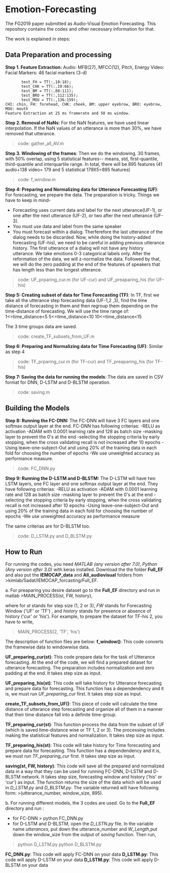 # Emotion-Forecasting
The FG2019 paper submitted as Audio-Visual Emotion Forecasting. This repository contains the codes and other necessary information for that.


The work is explained in steps:

## Data Preparation and processing
**Step 1. Feature Extraction:**
Audio: MFB(27), MFCC(12), Pitch, Energy
Video: Facial Markers: 46 facial markers (3-d)
```test_CHI = TT(:, 1:9);
       test_FH = TT(:,10:18);
       test_CHK = TT(:,19:66);
       test_BM = TT(:,88:111);
       test_BRO = TT(:,112:135);
       test_MOU = TT(:,136:159);
CHI: chin, FH: forehead, CHK: cheek, BM: upper eyebrow, BRO: eyebrow, MOU: mouth
Feature Extraction at 25 ms framerate and 50 ms window.
```

**Step 2. Removal of NaNs**: For the NaN features, we have used linear interpolation. If the NaN values of an utterance is more than 30%, we have removed that utterance. 
> code: gather_all_AV.m

**Step 3. Windowing of the frames**: Then we do the windowing. 30 frames, with 50% overlap, using 5 statistical features-- means, std, first-quantile, third-quantile and interquartile range. In total, there will be 895 features (41 audio+138 video= 179 and 5 statistical 179X5=895 features)
> code: f_window.m 

**Step 4: Preparing and Normalizing data for Utterance Forecasting (UF)**: For forecasting, we prepare the data. The preparation is tricky. Things we have to keep in mind-
- Forecasting uses current data and label for the next utterance(UF-1), or one after the next utterance (UF-2), or two after the next utterance (UF-3).
- You must use data and label from the same speaker
- You must forecast within a dialog. Therferefore the last utterance of the dialog needs to be discarded.
Now, while doing the history-added forecasting (UF-his), we need to be careful in adding previous utterance history. The first utterance of a dialog will not have any history utterance. 
We take emotions 0-3 categorical labels only. After the reformation of the data, we will z-normalize the data. Followed by that, we will do the zero padding at the end of the features of speakers that has length less than the longest utterance.

> code: UF_prparing_cur.m (for UF-cur) and UF_preaparing_his (for UF-his)


**Step 5: Creating subset of data for Time Forecasting (TF)**: In TF, first we take all the utterance step forecasting data (UF-1,2 ,3), find the time distance of forecasting in them and then regroup them depending on the time-distance of forecasting. We will use the time range of:
1<=time_distance<5
5<=time_distance<10
10<=time_distance<15

The 3 time groups data are saved.
> code: create_TF_subsets_from_UF.m

**Step 6: Preparing and Normalizing data for Time Forecasting (UF)**: Similar as step 4
> code: TF_prparing_cur.m (for TF-cur) and TF_preaparing_his (for TF-his)

**Step 7: Saving the data for running the models**: The data are saved in CSV format for DNN, D-LSTM and D-BLSTM operation.
>code: saving.m


## Building the Models

**Step 8: Running the FC-DNN:** The FC-DNN will have 3 FC layers and one softmax output layer at the end. FC-DNN has 
following criterias:
-RELU as activation
-ADAM with 0.0001 learning rate and 128 as batch size
-masking layer to prevent the 0's at the end
-selecting the stopping criteria by early stopping, when the cross validating recall  is not increased after 10 epochs
-Using leave-one-subject-Out and using 20% of the training data in each fold for choosing the number of epochs
-We use unweighted accuracy as performance measure.

> code: FC_DNN.py

**Step 9: Running the D-LSTM and D-BLSTM:** The D-LSTM will have two LSTM layers, one FC layer and one softmax output layer at the end. They have following criterias:
-RELU as activation
-ADAM with 0.0001 learning rate and 128 as batch size
-masking layer to prevent the 0's at the end
-selecting the stopping criteria by early stopping, when the cross validating recall  is not increased after 10 epochs
-Using leave-one-subject-Out and using 20% of the training data in each fold for choosing the number of epochs
-We use unweighted accuracy as performance measure

The same criterias are for D-BLSTM too.

> code: D_LSTM.py and D_BLSTM.py

## How to  Run

For running the codes, you need _MATLAB (any version after 7.0)_, _Python  (Any version after 3.0)_ with keras installed.
Download the the folder **Full_EF** and also put the **IEMOCAP_data** and **All_audiovisual** folders from >kimlab/Sadat/IEMOCAP_forcasting/Full_EF. 

a. For preaparing you desire dataset go to the **Full_EF** directory and run in matlab >MAIN_PROCESS(st, FW, history),

where for *st* stands for step size (1, 2 or 3), *FW* stands for Forecasting Window ('UF' or 'TF') , and *history* stands for presence or absence of history ('cur' or 'his').
For example, to prepare the dataset for TF-his 2, you have to write,
> MAIN_PROCESS(2, 'TF', 'his')

The description of function files are below:
**f_window()**: This code converts the framewise data to windowwise data.

**UF_preparing_cur(st)**: This code prepare data for the task of Utterance forecasting. At the end of the code, we will find a prepared dataset for utterance forecasting. The preparation includes normalization and zero padding at the end. It takes step size as input.

**UF_preparing_his(st)**: This code will take history for Utterance forecasting and prepare data for forecasting. This function has a dependendency and it is, we must run *UF_preparing_cur* first. It takes step size as input.

**create_TF_subsets_from_UF()**: This piece of code will calculate the time distance of utterance step forecasting and organize all of them in a manner that their time distance fall into a definite time-group.

**TF_preparing_cur(st)**: This function process the data from the subset of UF (which is saved time-distance wise or TF  1, 2 or 3). The processing includes making the statistical features and normalization. It takes step size as input.

**TF_preparing_his(st)**: This code will take history for Time forecasting and prepare data for forecasting. This function has a dependendency and it is, we must run *TF_preparing_cur* first. It takes step size as input.

**saving(st, FW, history)**: This code will save all the prepared and normalized data in a way that they can be used for running FC-DNN, D-LSTM and D-BLSTM network. It takes step size, forecasting window and history ('his' or 'cur') as input. The function returns the size of the data which will be used in *D_LSTM.py* and *D_BLSTM.py*. The variable returned will have following form:  >(utterance_number, window_size, 895). 


b. For running different models, the 3 codes are used. Go to the **Full_EF** directory and run :
- for FC-DNN > python FC_DNN.py
- for D-LSTM and D-BLSTM, open the *D_LSTN.py* file. In the variable name *utterances*, put down the utterance_number and *W_Length*,put down the window_size from the output of *saving* function. Then run,
> python D_LSTM.py
> python D_BLSTM.py


**FC_DNN.py**: This code will apply FC-DNN on your data
**D_LSTM.py**: This code will apply D-LSTM on your data
**D_LSTM.py**: This code will apply D-BLSTM on your data



